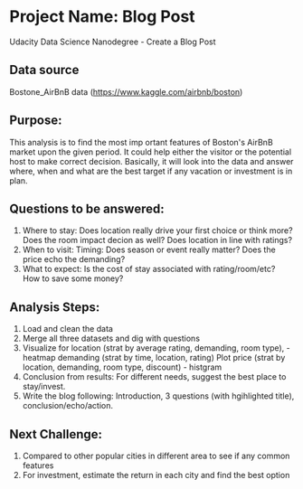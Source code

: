 # Project Name: Blog Post
Udacity Data Science Nanodegree - Create a Blog Post

## Data source
Bostone_AirBnB data (https://www.kaggle.com/airbnb/boston)

## Purpose:
This analysis is to find the most imp ortant features of Boston's AirBnB market upon the given period. It could help either the visitor or the potential host to make correct decision. Basically, it will look into the data and answer where, when and what are the best target if any vacation or investment is in plan.

## Questions to be answered:
1. Where to stay: Does location really drive your first choice or think more? Does the room impact decion as well? Does location in line with ratings? 
2. When to visit:  Timing: Does season or event really matter? Does the price echo the demanding?
3. What to expect: Is the cost of stay associated with rating/room/etc? How to save some money?

## Analysis Steps:
1. Load and clean the data
2. Merge all three datasets and dig with questions
3. Visualize for 
   location (strat by average rating, demanding, room type), - heatmap
   demanding (strat by time, location, rating) 
   Plot price (strat by location, demanding, room type, discount) - histgram  
3. Conclusion from results: For different needs, suggest the best place to stay/invest.
4. Write the blog following: Introduction, 3 questions (with hgihlighted title), conclusion/echo/action.

##  Next Challenge:
1. Compared to other popular cities in different area to see if any common features
2. For investment, estimate the return in each city and find the best option
 
